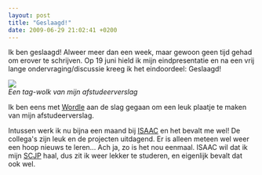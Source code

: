 ```yaml
---
layout: post
title: "Geslaagd!"
date: 2009-06-29 21:02:41 +0200
---
```


Ik ben geslaagd! Alweer meer dan een week, maar gewoon geen tijd gehad om
erover te schrijven. Op 19 juni hield ik mijn eindpresentatie en na een vrij
lange ondervraging/discussie kreeg ik het eindoordeel: Geslaagd!

![](/image/software/coffeedregs-wordle.png) <br /> _Een tag-wolk van mijn
afstudeerverslag_

Ik ben eens met [Wordle](http://www.wordle.net/) aan de slag gegaan
om een leuk plaatje te maken van mijn afstudeerverslag.

Intussen werk ik nu bijna een maand bij [ISAAC](http://www.isaac.nl/) en het
bevalt me wel! De collega's zijn leuk en de projecten uitdagend. Er is alleen
meteen wel weer een hoop nieuws te leren...  Ach ja, zo is het nou eenmaal.
ISAAC wil dat ik mijn
[SCJP](http://www.sun.com/training/certification/java/scjp.xml) haal, dus zit
ik weer lekker te studeren, en eigenlijk bevalt dat ook wel.

